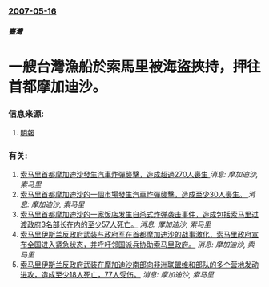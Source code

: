 ### [2007-05-16](/news/2007/05/16/index.md)

##### 臺灣
# 一艘台灣漁船於索馬里被海盜挾持，押往首都摩加迪沙。




### 信息来源:

1. [明報](https://web.archive.org/web/20070519090624/http://hk.news.yahoo.com/070516/12/27lfr.html)

### 有关:

1. [索马里首都摩加迪沙發生汽車炸彈襲擊，造成超過270人喪生 ](/zh/news/2017/10/14/索马里首都摩加迪沙發生汽車炸彈襲擊-造成超過270人喪生.md) _消息: 摩加迪沙, 索马里_
2. [索马里首都摩加迪沙的一個市場發生汽車炸彈襲擊，造成至少30人喪生。 ](/zh/news/2017/02/19/索马里首都摩加迪沙的一個市場發生汽車炸彈襲擊-造成至少30人喪生.md) _消息: 摩加迪沙, 索马里_
3. [ 索马里首都摩加迪沙的一家饭店发生自杀式炸弹袭击事件，造成包括索马里过渡政府3名部长在内的至少57人死亡。](/zh/news/2009/12/3/索马里首都摩加迪沙的一家饭店发生自杀式炸弹袭击事件-造成包括索马里过渡政府3名部长在内的至少57人死亡.md) _消息: 摩加迪沙, 索马里_
4. [ 索马里伊斯兰反政府武装与政府军在首都摩加迪沙的战事激化，索马里政府宣布全国进入紧急状态，并呼吁邻国派兵协助索马里政府。](/zh/news/2009/06/20/索马里伊斯兰反政府武装与政府军在首都摩加迪沙的战事激化-索马里政府宣布全国进入紧急状态-并呼吁邻国派兵协助索马里政府.md) _消息: 摩加迪沙, 索马里_
5. [索马里伊斯兰反政府武装在摩加迪沙南部向非洲联盟维和部队的多个营地发动进攻，造成至少18人死亡，77人受伤。](/zh/news/2009/02/24/索马里伊斯兰反政府武装在摩加迪沙南部向非洲联盟维和部队的多个营地发动进攻-造成至少18人死亡-77人受伤.md) _消息: 摩加迪沙, 索马里_
